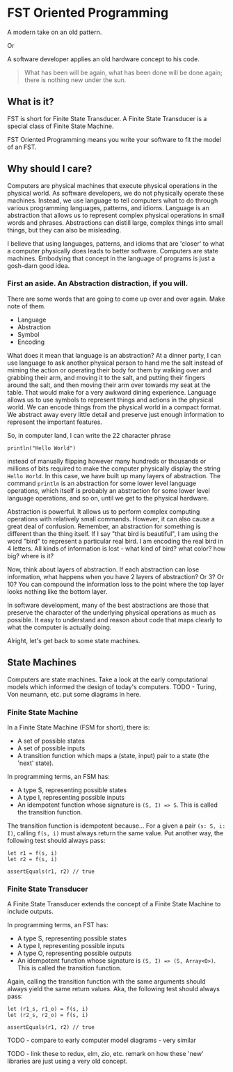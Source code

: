 # FST Oriented Programming
A modern take on an old pattern.

Or

A software developer applies an old hardware concept to his code.

> What has been will be again,
> what has been done will be done again;
> there is nothing new under the sun.

## What is it?
FST is short for Finite State Transducer.
A Finite State Transducer is a special class of Finite State Machine.

FST Oriented Programming means you write your software to fit the model of an FST.

## Why should I care?
Computers are physical machines that execute physical operations in the physical world. As software developers, we do not physically operate these machines. Instead, we use language to tell computers what to do through various programming languages, patterns, and idioms. Language is an abstraction that allows us to represent complex physical operations in small words and phrases. Abstractions can distill large, complex things into small things, but they can also be misleading.

I believe that using languages, patterns, and idioms that are 'closer' to what a computer physically does leads to better software. Computers are state machines. Embodying that concept in the language of programs is just a gosh-darn good idea.

### First an aside. An Abstraction distraction, if you will.
There are some words that are going to come up over and over again.  Make note of them.
- Language
- Abstraction
- Symbol
- Encoding

What does it mean that language is an abstraction? At a dinner party, I can use language to ask another physical person to hand me the salt instead of miming the action or operating their body for them by walking over and grabbing their arm, and moving it to the salt, and putting their fingers around the salt, and then moving their arm over towards my seat at the table. That would make for a very awkward dining experience. Language allows us to use symbols to represent things and actions in the physical world. We can encode things from the physical world in a compact format. We abstract away every little detail and preserve just enough information to represent the important features.

So, in computer land, I can write the 22 character phrase
```
println("Hello World")
```
instead of manually flipping however many hundreds or thousands or millions of bits required to make the computer physically display the string `Hello World`. In this case, we have built up many layers of abstraction. The command `println` is an abstraction for some lower level language operations, which itself is probably an abstraction for some lower level language operations, and so on, until we get to the physical hardware.

Abstraction is powerful. It allows us to perform complex computing operations with relatively small commands. However, it can also cause a great deal of confusion. Remember, an abstraction for something is different than the thing itself. If I say "that bird is beautiful", I am using the word "bird" to represent a particular real bird. I am encoding the real bird in 4 letters.  All kinds of information is lost - what kind of bird? what color? how big? where is it?

Now, think about layers of abstraction. If each abstraction can lose information, what happens when you have 2 layers of abstraction? Or 3? Or 10? You can compound the information loss to the point where the top layer looks nothing like the bottom layer.

In software development, many of the best abstractions are those that preserve the character of the underlying physical operations as much as possible. It easy to understand and reason about code that maps clearly to what the computer is actually doing.

Alright, let's get back to some state machines.

## State Machines
Computers are state machines.
Take a look at the early computational models which informed the design of today's computers.
TODO - Turing, Von neumann, etc.  put some diagrams in here.

### Finite State Machine
In a Finite State Machine (FSM for short), there is:
- A set of possible states
- A set of possible inputs
- A transition function which maps a (state, input) pair to a state (the 'next' state).

In programming terms, an FSM has:
- A type S, representing possible states
- A type I, representing possible inputs
- An idempotent function whose signature is `(S, I) => S`. This is called the transition function.

The transition function is idempotent because...
For a given a pair `(s: S, i: I)`, calling `f(s, i)` must always return the same value.
Put another way, the following test should always pass:
```
let r1 = f(s, i)
let r2 = f(s, i)

assertEquals(r1, r2) // true
```

### Finite State Transducer
A Finite State Transducer extends the concept of a Finite State Machine to include outputs.

In programming terms, an FST has:
- A type S, representing possible states
- A type I, representing possible inputs
- A type O, representing possible outputs
- An idempotent function whose signature is `(S, I) => (S, Array<O>)`. This is called the transition function.

Again, calling the transition function with the same arguments should always yield the same return values. Aka, the following test should always pass:
```
let (r1_s, r1_o) = f(s, i)
let (r2_s, r2_o) = f(s, i)

assertEquals(r1, r2) // true
```

TODO - compare to early computer model diagrams - very similar

TODO - link these to redux, elm, zio, etc.  remark on how these 'new' libraries are just using a very old concept.